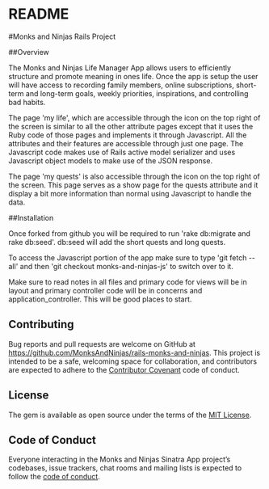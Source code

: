# README

#Monks and Ninjas Rails Project

##Overview

The Monks and Ninjas Life Manager App allows users to efficiently structure and promote meaning in ones life. Once the app is setup the user will have access to recording family members, online subscriptions, short-term and long-term goals, weekly priorities, inspirations, and controlling bad habits.

The page 'my life', which are accessible through the icon on the top right of the screen is similar to all the other attribute pages except that it uses the Ruby code of those pages and implements it through Javascript. All the attributes and their features are accessible through just one page. The Javascript code makes use of Rails active model serializer and uses Javascript object models to make use of the JSON response.

The page 'my quests' is also accessible through the icon on the top right of the screen. This page serves as a show page for the quests attribute and it display a bit more information than normal using Javascript to handle the data.

##Installation

Once forked from github you will be required to run 'rake db:migrate and rake db:seed'.
db:seed will add the short quests and long quests.

To access the Javascript portion of the app make sure to type 'git fetch --all' and then 'git checkout monks-and-ninjas-js' to switch over to it.

Make sure to read notes in all files and primary code for views will be in layout and primary controller code will be in concerns and application_controller. This will be good places to start.

## Contributing

Bug reports and pull requests are welcome on GitHub at https://github.com/MonksAndNinjas/rails-monks-and-ninjas. This project is intended to be a safe, welcoming space for collaboration, and contributors are expected to adhere to the [Contributor Covenant](http://contributor-covenant.org) code of conduct.

## License

The gem is available as open source under the terms of the [MIT License](https://opensource.org/licenses/MIT).

## Code of Conduct

Everyone interacting in the Monks and Ninjas Sinatra App project’s codebases, issue trackers, chat rooms and mailing lists is expected to follow the [code of conduct](http://contributor-covenant.org/version/1/0/0/).
